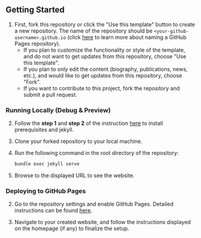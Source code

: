 ## Getting Started

1. First, fork this repository or click the "Use this template" button to create a new repository. The name of the repository should be `<your-github-username>.github.io` (click [here](https://docs.github.com/en/pages/getting-started-with-github-pages/about-github-pages#types-of-github-pages-sites) to learn more about naming a GitHub Pages repository).
   - If you plan to customize the functionality or style of the template, and do not want to get updates from this repository, choose "Use this template".
   - If you plan to only edit the content (biography, publications, news, etc.), and would like to get updates from this repository, choose "Fork".
   - If you want to contribute to this project, fork the repository and submit a pull request.

### Running Locally (Debug & Preview)

2. Follow the **step 1** and **step 2** of the instruction [here](https://jekyllrb.com/docs/) to install prerequisites and jekyll.

3. Clone your forked repository to your local machine.

4. Run the following command in the root directory of the repository:

   ```bash
   bundle exec jekyll serve
   ```

5. Browse to the displayed URL to see the website.

### Deploying to GitHub Pages

2. Go to the repository settings and enable GitHub Pages. Detailed instructions can be found [here](https://docs.github.com/en/pages/getting-started-with-github-pages/creating-a-github-pages-site#creating-your-site).

3. Navigate to your created website, and follow the instructions displayed on the homepage (if any) to finalize the setup.

